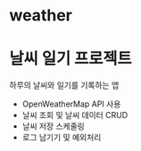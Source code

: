 # weather
# 날씨 일기 프로젝트
하루의 날씨와 일기를 기록하는 앱

- OpenWeatherMap API 사용
- 날씨 조회 및 날씨 데이터 CRUD
- 날씨 저장 스케줄링
- 로그 남기기 및 예외처리

